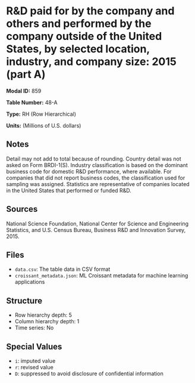 # R&D paid for by the company and others and performed by the company outside of the United States, by selected location, industry, and company size: 2015 (part A)

**Modal ID:** 859

**Table Number:** 48-A

**Type:** RH (Row Hierarchical)

**Units:** (Millions of U.S. dollars)

## Notes

Detail may not add to total because of rounding. Country detail was not asked on Form BRDI-1(S). Industry classification is based on the dominant business code for domestic R&D performance, where available. For companies that did not report business codes, the classification used for sampling was assigned. Statistics are representative of companies located in the United States that performed or funded R&D.

## Sources

National Science Foundation, National Center for Science and Engineering Statistics, and U.S. Census Bureau, Business R&D and Innovation Survey, 2015.

## Files

- `data.csv`: The table data in CSV format
- `croissant_metadata.json`: ML Croissant metadata for machine learning applications

## Structure

- Row hierarchy depth: 5
- Column hierarchy depth: 1
- Time series: No

## Special Values

- `i`: imputed value
- `r`: revised value
- `D`: suppressed to avoid disclosure of confidential information
